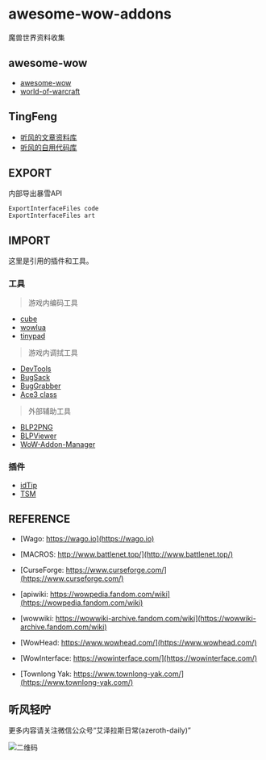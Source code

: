 # awesome-wow-addons

魔兽世界资料收集


## awesome-wow

- [awesome-wow](https://github.com/JuanjoSalvador/awesome-wow)
- [world-of-warcraft](https://github.com/usiege/World-Of-Warcraft)

## TingFeng

- [听风的文章资料库](https://github.com/usiege/publisher)
- [听风的自用代码库](https://github.com/usiege/TingFeng)

## EXPORT

内部导出暴雪API

```
ExportInterfaceFiles code 
ExportInterfaceFiles art
```

## IMPORT

这里是引用的插件和工具。

### 工具

> 游戏内编码工具

- [cube](./Cube)
- [wowlua](./WowLua)
- [tinypad](./TinyPad)

> 游戏内调拭工具

- [DevTools](./DevTools)
- [BugSack](./BugSack)
- [BugGrabber](./BugGrabber)
- [Ace3 class](https://wow.gamepedia.com/WelcomeHome_-_Your_first_Ace3_Addon)

> 外部辅助工具

- [BLP2PNG](https://www.wowinterface.com/downloads/info6127-BLP2PNG.html)
- [BLPViewer](https://www.wowinterface.com/downloads/info16700-BLPView.html)
- [WoW-Addon-Manager](https://github.com/Lund259/WoW-Addon-Manager)
### 插件

- [idTip](./idTip)
- [TSM](https://www.tradeskillmaster.com)

## REFERENCE

- [Wago: https://wago.io](https://wago.io)

- [MACROS: http://www.battlenet.top/](http://www.battlenet.top/)
- [CurseForge: https://www.curseforge.com/](https://www.curseforge.com/)

- [apiwiki: https://wowpedia.fandom.com/wiki](https://wowpedia.fandom.com/wiki)
- [wowwiki: https://wowwiki-archive.fandom.com/wiki](https://wowwiki-archive.fandom.com/wiki)

- [WowHead: https://www.wowhead.com/](https://www.wowhead.com/)
- [WowInterface: https://wowinterface.com/](https://wowinterface.com/)

- [Townlong Yak: https://www.townlong-yak.com/](https://www.townlong-yak.com/)

## 听风轻咛

更多内容请关注微信公众号“艾泽拉斯日常(azeroth-daily)”

![二维码](./wecode.png)
